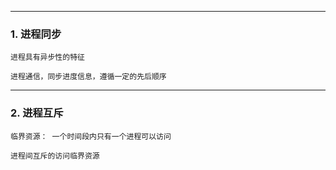-----------------
### 1. 进程同步

    进程具有异步性的特征

    进程通信，同步进度信息，遵循一定的先后顺序

----------------

### 2. 进程互斥

    临界资源： 一个时间段内只有一个进程可以访问

    进程间互斥的访问临界资源
